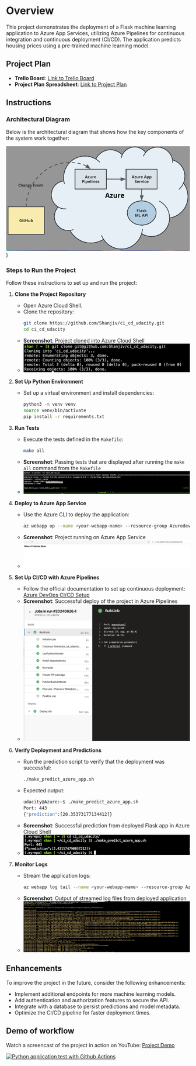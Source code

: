 # Overview

This project demonstrates the deployment of a Flask machine learning application to Azure App Services, utilizing Azure Pipelines for continuous integration and continuous deployment (CI/CD). The application predicts housing prices using a pre-trained machine learning model.

## Project Plan

- **Trello Board**: [Link to Trello Board](<https://trello.com/invite/b/66cb31460463c109026458a4/ATTI913d8b5d37aa9f5f33dadba2fecdb6d6F0E5DF65/udacity-board>)
- **Project Plan Spreadsheet**: [Link to Project Plan](<https://docs.google.com/spreadsheets/d/1MeaFSpnKaqYc1oUi7KAGFZoGGMZVdHVnMz2N1sabxWQ/edit?usp=sharing>)

## Instructions

### Architectural Diagram

Below is the architectural diagram that shows how the key components of the system work together:

![Architectural Diagram](screenshots/architecture.png))

### Steps to Run the Project

Follow these instructions to set up and run the project:

1. **Clone the Project Repository**
   - Open Azure Cloud Shell.
   - Clone the repository:
     ```bash
     git clone https://github.com/Shanjiv/ci_cd_udacity.git
     cd ci_cd_udacity
     ```
   - **Screenshot**: Project cloned into Azure Cloud Shell
   - ![Project Cloned](screenshots/git_clone.png)

2. **Set Up Python Environment**
   - Set up a virtual environment and install dependencies:
     ```bash
     python3 -m venv venv
     source venv/bin/activate
     pip install -r requirements.txt
     ```

3. **Run Tests**
   - Execute the tests defined in the `Makefile`:
     ```bash
     make all
     ```
   - **Screenshot**: Passing tests that are displayed after running the `make all` command from the `Makefile`
   - ![Tests Passed](screenshots/tests_passed.png)

4. **Deploy to Azure App Service**
   - Use the Azure CLI to deploy the application:
     ```bash
     az webapp up --name <your-webapp-name> --resource-group Azuredevops --location westeurope
     ```
   - **Screenshot**: Project running on Azure App Service
   - ![App Running](screenshots/deployed_webapp.png)

5. **Set Up CI/CD with Azure Pipelines**
   - Follow the official documentation to set up continuous deployment:
     [Azure DevOps CI/CD Setup](https://docs.microsoft.com/en-us/azure/devops/pipelines/ecosystems/python-webapp?view=azure-devops)
   - **Screenshot**: Successful deploy of the project in Azure Pipelines
   - ![Pipeline Success](screenshots/pipeline.png)

6. **Verify Deployment and Predictions**
   - Run the prediction script to verify that the deployment was successful:
     ```bash
     ./make_predict_azure_app.sh
     ```
   - Expected output:
     ```bash
     udacity@Azure:~$ ./make_predict_azure_app.sh
     Port: 443
     {"prediction":[20.35373177134412]}
     ```
   - **Screenshot**: Successful prediction from deployed Flask app in Azure Cloud Shell
   - ![Prediction Success](screenshots/make_predict_call.png)

7. **Monitor Logs**
   - Stream the application logs:
     ```bash
     az webapp log tail --name <your-webapp-name> --resource-group Azuredevops
     ```
   - **Screenshot**: Output of streamed log files from deployed application
   - ![Log Output](screenshots/stream_logs.png)

## Enhancements

To improve the project in the future, consider the following enhancements:

- Implement additional endpoints for more machine learning models.
- Add authentication and authorization features to secure the API.
- Integrate with a database to persist predictions and model metadata.
- Optimize the CI/CD pipeline for faster deployment times.

## Demo of workflow

Watch a screencast of the project in action on YouTube: [Project Demo](https://www.youtube.com/watch?v=-POkTBa51is)

[![Python application test with Github Actions](https://github.com/Shanjiv/ci_cd_udacity/actions/workflows/pythonapp.yml/badge.svg)](https://github.com/Shanjiv/ci_cd_udacity/actions/workflows/pythonapp.yml)
